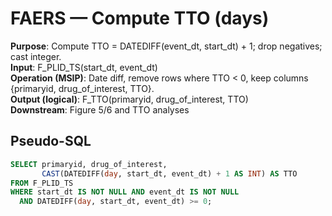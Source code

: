 # FAERS — Compute TTO (days)

**Purpose**: Compute TTO = DATEDIFF(event_dt, start_dt) + 1; drop negatives; cast integer.  
**Input**: F_PLID_TS(start_dt, event_dt)  
**Operation (MSIP)**: Date diff, remove rows where TTO < 0, keep columns {primaryid, drug_of_interest, TTO}.  
**Output (logical)**: F_TTO(primaryid, drug_of_interest, TTO)  
**Downstream**: Figure 5/6 and TTO analyses

## Pseudo-SQL
```sql
SELECT primaryid, drug_of_interest,
       CAST(DATEDIFF(day, start_dt, event_dt) + 1 AS INT) AS TTO
FROM F_PLID_TS
WHERE start_dt IS NOT NULL AND event_dt IS NOT NULL
  AND DATEDIFF(day, start_dt, event_dt) >= 0;

```

